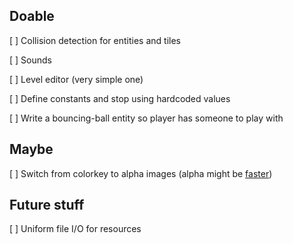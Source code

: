 Doable
-------
[ ] Collision detection for entities and tiles

[ ] Sounds

[ ] Level editor (very simple one)

[ ] Define constants and stop using hardcoded values

[ ] Write a bouncing-ball entity so player has someone to play with

Maybe
------
[ ] Switch from colorkey to alpha images (alpha might be [faster][blitcomparison])

[blitcomparison]: http://kevinlocke.name/inquiry/sdlblitspeed/sdlblitspeed.php

Future stuff
-------------
[ ] Uniform file I/O for resources


